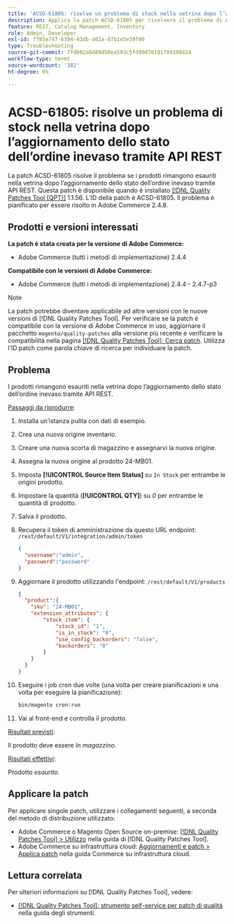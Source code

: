 ```yaml
---
title: 'ACSD-61805: risolve un problema di stock nella vetrina dopo l’aggiornamento dello stato dell’ordine inevaso tramite API REST'
description: Applica la patch ACSD-61805 per risolvere il problema di Adobe Commerce, se i prodotti rimangono esauriti nella vetrina dopo l’aggiornamento dello stato dell’ordine inevaso tramite l’API REST
feature: REST, Catalog Management, Inventory
role: Admin, Developer
exl-id: ff85e747-6394-43db-a02a-87b1e5e59f00
type: Troubleshooting
source-git-commit: 7fdb02a6d89d50ea593c5fd99d78101f89198424
workflow-type: tm+mt
source-wordcount: '382'
ht-degree: 0%

---
```


# ACSD-61805: risolve un problema di stock nella vetrina dopo l’aggiornamento dello stato dell’ordine inevaso tramite API REST

La patch ACSD-61805 risolve il problema se i prodotti rimangono esauriti nella vetrina dopo l’aggiornamento dello stato dell’ordine inevaso tramite API REST. Questa patch è disponibile quando è installato [[!DNL Quality Patches Tool (QPT)]](/help/tools/quality-patches-tool/quality-patches-tool-to-self-serve-quality-patches.md) 1.1.56. L’ID della patch è ACSD-61805. Il problema è pianificato per essere risolto in Adobe Commerce 2.4.8.

## Prodotti e versioni interessati

**La patch è stata creata per la versione di Adobe Commerce:**

* Adobe Commerce (tutti i metodi di implementazione) 2.4.4

**Compatibile con le versioni di Adobe Commerce:**

* Adobe Commerce (tutti i metodi di implementazione) 2.4.4 - 2.4.7-p3

>[!NOTE]
>
>La patch potrebbe diventare applicabile ad altre versioni con le nuove versioni di [!DNL Quality Patches Tool]. Per verificare se la patch è compatibile con la versione di Adobe Commerce in uso, aggiornare il pacchetto `magento/quality-patches` alla versione più recente e verificare la compatibilità nella pagina [[!DNL Quality Patches Tool]: Cerca patch](https://experienceleague.adobe.com/tools/commerce-quality-patches/index.html). Utilizza l’ID patch come parola chiave di ricerca per individuare la patch.

## Problema

I prodotti rimangono esauriti nella vetrina dopo l’aggiornamento dello stato dell’ordine inevaso tramite API REST.

<u>Passaggi da riprodurre</u>:

1. Installa un’istanza pulita con dati di esempio.
1. Crea una nuova origine inventario.
1. Creare una nuova scorta di magazzino e assegnarvi la nuova origine.
1. Assegna la nuova origine al prodotto 24-MB01.
1. Imposta **[!UICONTROL Source Item Status]** su `In Stock` per entrambe le origini prodotto.
1. Impostare la quantità (**[!UICONTROL QTY]**) su *0* per entrambe le quantità di prodotto.
1. Salva il prodotto.
1. Recupera il token di amministrazione da questo URL endpoint: `/rest/default/V1/integration/admin/token`

   ```json
   {
     "username":"admin", 
     "password":"password" 
   }
   ```

1. Aggiornare il prodotto utilizzando l&#39;endpoint: `/rest/default/V1/products`

   ```json
   {
     "product":{
       "sku": "24-MB01",
       "extension_attributes": {
           "stock_item": {
               "stock_id": "1",
               "is_in_stock": "0",
               "use_config_backorders": "false",
               "backorders": "0"
           }
       }
     }
   }
   ```

1. Eseguire i job cron due volte (una volta per creare pianificazioni e una volta per eseguire la pianificazione):

   ```bash
   bin/magento cron:run
   ```

1. Vai al front-end e controlla il prodotto.

<u>Risultati previsti</u>:

Il prodotto deve essere *In magazzino*.

<u>Risultati effettivi</u>:

Prodotto *esaurito*.

## Applicare la patch

Per applicare singole patch, utilizzare i collegamenti seguenti, a seconda del metodo di distribuzione utilizzato:

* Adobe Commerce o Magento Open Source on-premise: [[!DNL Quality Patches Tool] > Utilizzo](/help/tools/quality-patches-tool/usage.md) nella guida di [!DNL Quality Patches Tool].
* Adobe Commerce su infrastruttura cloud: [Aggiornamenti e patch > Applica patch](https://experienceleague.adobe.com/docs/commerce-cloud-service/user-guide/develop/upgrade/apply-patches.html) nella guida Commerce su infrastruttura cloud.

## Lettura correlata

Per ulteriori informazioni su [!DNL Quality Patches Tool], vedere:

* [[!DNL Quality Patches Tool]: strumento self-service per patch di qualità](/help/tools/quality-patches-tool/quality-patches-tool-to-self-serve-quality-patches.md) nella guida degli strumenti.
